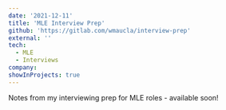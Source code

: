 ```yaml
---
date: '2021-12-11'
title: 'MLE Interview Prep'
github: 'https://gitlab.com/wmaucla/interview-prep'
external: ''
tech:
  - MLE
  - Interviews
company:
showInProjects: true
---
```


Notes from my interviewing prep for MLE roles - available soon!
